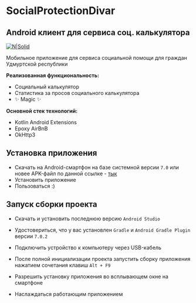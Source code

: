 # SocialProtectionDivar
## Android клиент для сервиса соц. калькулятора

[![N|Solid](https://sdtimes.com/wp-content/uploads/2021/08/kotlin-logo-150x60.jpeg)](https://kotlinlang.org)

Мобильное приложение для сервиса социальной помощи для граждан Удмуртской республики

**Реализованная функциональность:**
- Социальный калькулятор
- Статистика за просов социального калькулятора
- ✨ Magic ✨

**Основной стек технологий:**
- Kotlin Android Extensions
- Epoxy AirBnB
- OkHttp3

## Установка приложения
- Скачать на Android-смартфон на базе системной версии ```7.0``` или новее APK-файл по данной ссылке - [тык][download_apk]
- Установить приложение
- Пользоваться :)

## Запуск сборки проекта
- Скачать и установить последнюю версию ```Android Studio```
- Удостовериться, что у вас установлен ```Gradle``` и ```Android Gradle Plugin``` версии ```7.0.2```
- Подключить устройство к компьютеру через USB-кабель
- После полной инициализации проекта запустить сборку приложения нажатием сочетания клавиш ```Alt + F9```
- Разрешить установку приложения во всплывающем окне на смартфоне
- Наслаждаться работающим приложением


   [download_apk]: <http://31.172.66.208:8080/mobile_app>
